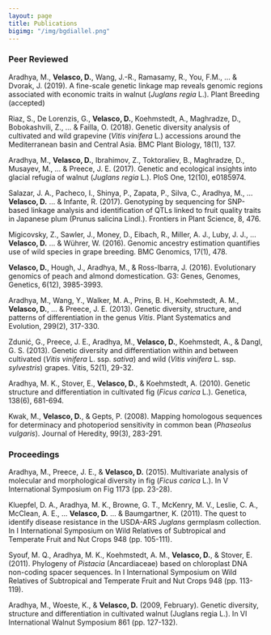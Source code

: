 ```yaml
---
layout: page
title: Publications
bigimg: "/img/bgdiallel.png"
---
```


### Peer Reviewed
Aradhya, M., **Velasco, D.**, Wang, J.-R., Ramasamy, R., You, F.M., … & Dvorak, J. (2019). A fine-scale genetic linkage map reveals genomic regions associated with economic traits in walnut (_Juglans regia_ L.). Plant Breeding (accepted)

Riaz, S., De Lorenzis, G., **Velasco, D.**, Koehmstedt, A., Maghradze, D., Bobokashvili, Z., … & Failla, O. (2018). Genetic diversity analysis of cultivated and wild grapevine (_Vitis vinifera_ L.) accessions around the Mediterranean basin and Central Asia. BMC Plant Biology, 18(1), 137.

Aradhya, M., **Velasco, D.**, Ibrahimov, Z., Toktoraliev, B., Maghradze, D., Musayev, M., … & Preece, J. E. (2017). Genetic and ecological insights into glacial refugia of walnut (_Juglans regia_ L.). PloS One, 12(10), e0185974.

Salazar, J. A., Pacheco, I., Shinya, P., Zapata, P., Silva, C., Aradhya, M., … **Velasco, D.** … & Infante, R. (2017). Genotyping by sequencing for SNP-based linkage analysis and identification of QTLs linked to fruit quality traits in Japanese plum (Prunus salicina Lindl.). Frontiers in Plant Science, 8, 476.

Migicovsky, Z., Sawler, J., Money, D., Eibach, R., Miller, A. J., Luby, J. J., … **Velasco, D.** … & Wührer, W. (2016). Genomic ancestry estimation quantifies use of wild species in grape breeding. BMC Genomics, 17(1), 478.

**Velasco, D.**, Hough, J., Aradhya, M., & Ross-Ibarra, J. (2016). Evolutionary genomics of peach and almond domestication. G3: Genes, Genomes, Genetics, 6(12), 3985-3993.

Aradhya, M., Wang, Y., Walker, M. A., Prins, B. H., Koehmstedt, A. M., **Velasco, D.**, ... & Preece, J. E. (2013). Genetic diversity, structure, and patterns of differentiation in the genus _Vitis_. Plant Systematics and Evolution, 299(2), 317-330.

Zdunić, G., Preece, J. E., Aradhya, M., **Velasco, D.**, Koehmstedt, A., & Dangl, G. S. (2013). Genetic diversity and differentiation within and between cultivated (_Vitis vinifera_ L. ssp. _sativa_) and wild (_Vitis vinifera_ L. ssp. _sylvestris_) grapes. Vitis, 52(1), 29-32.

Aradhya, M. K., Stover, E., **Velasco, D.**, & Koehmstedt, A. (2010). Genetic structure and differentiation in cultivated fig (_Ficus carica_ L.). Genetica, 138(6), 681-694.

Kwak, M., **Velasco, D.**, & Gepts, P. (2008). Mapping homologous sequences for determinacy and photoperiod sensitivity in common bean (_Phaseolus vulgaris_). Journal of Heredity, 99(3), 283-291.

### Proceedings
Aradhya, M., Preece, J. E., & **Velasco, D.** (2015). Multivariate analysis of molecular and morphological diversity in fig (_Ficus carica_ L.). In V International Symposium on Fig 1173 (pp. 23-28).

Kluepfel, D. A., Aradhya, M. K., Browne, G. T., McKenry, M. V., Leslie, C. A., McClean, A. E., … **Velasco, D.** … & Baumgartner, K. (2011). The quest to identify disease resistance in the USDA-ARS _Juglans_ germplasm collection. In I International Symposium on Wild Relatives of Subtropical and Temperate Fruit and Nut Crops 948 (pp. 105-111).

Syouf, M. Q., Aradhya, M. K., Koehmstedt, A. M., **Velasco, D.**, & Stover, E. (2011). Phylogeny of _Pistacia_ (Ancardiaceae) based on chloroplast DNA non-coding spacer sequences. In I International Symposium on Wild Relatives of Subtropical and Temperate Fruit and Nut Crops 948 (pp. 113-119).

Aradhya, M., Woeste, K., & **Velasco, D.** (2009, February). Genetic diversity, structure and differentiation in cultivated walnut (Juglans regia L.). In VI International Walnut Symposium 861 (pp. 127-132).
